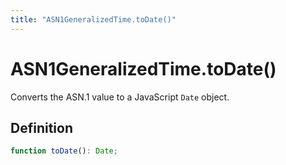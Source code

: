 ```yaml
---
title: "ASN1GeneralizedTime.toDate()"
---
```


# ASN1GeneralizedTime.toDate()

Converts the ASN.1 value to a JavaScript `Date` object.

## Definition

```ts
function toDate(): Date;
```
